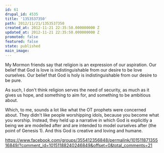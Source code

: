 ```yaml
---
id: 61
drupal_id: 4535
title: '1353537350'
path: 2012/11/21/1353537350
created_at: 2012-11-21 22:35:50.000000000 Z
updated_at: 2012-11-21 22:35:50.000000000 Z
promoted: false
featured: false
state: published
main_image: 
---
```

My Mormon friends say that religion is an expression of our aspiration. Our belief that God is love is indistinguishable from our desire to be love ourselves. Our belief that God is holy is indistinguishable from our desire to be pure.

As such, I don't think religion serves the need of security, as much as it gives us hope, and something to aim for, and something to be ambitious about.

Which, to me, sounds a lot like what the OT prophets were concerned about. They didn't like people worshipping idols, because you become what you worship. Instead, they held up a narrative in which God is explicitly a being we are modelled after and are intended to model ourselves after (the point of Genesis 1). And this God is creative and loving and humane.

https://www.facebook.com/groups/355412356848/permalink/10151187135516849/?comment_id=10151188240246849&offset=0&total_comments=21
